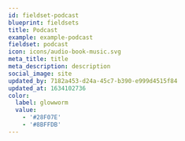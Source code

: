 ```yaml
---
id: fieldset-podcast
blueprint: fieldsets
title: Podcast
example: example-podcast
fieldset: podcast
icon: icons/audio-book-music.svg
meta_title: title
meta_description: description
social_image: site
updated_by: 7182a453-d24a-45c7-b390-e999d4515f84
updated_at: 1634102736
color:
  label: glowworm
  value:
    - '#28F07E'
    - '#8BFFDB'
---
```

